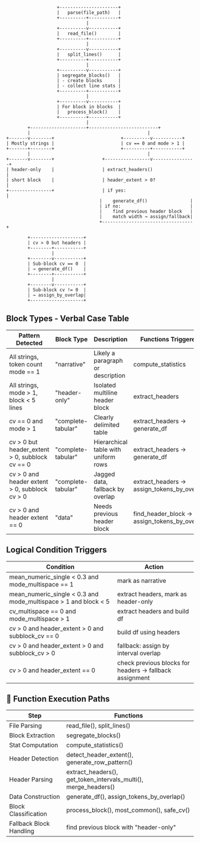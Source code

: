 ```
                   +----------------------+
                   |   parse(file_path)   |
                   +----------+-----------+
                              |
                   +----------v-----------+
                   |   read_file()        |
                   +----------+-----------+
                              |
                   +----------v-----------+
                   |   split_lines()      |
                   +----------+-----------+
                              |
                   +----------v-----------+
                   | segregate_blocks()   |
                   | - create blocks      |
                   | - collect line stats |
                   +----------+-----------+
                              |
                   +----------v-----------+
                   | For block in blocks  |
                   |   process_block()    |
                   +----------+-----------+
                              |
        +---------------------+--------------------------+
        |                                            |
+-------v--------+                         +----------v-----------+
| Mostly strings |                         | cv == 0 and mode > 1 |
+-------+--------+                         +----------+-----------+
        |                                            |
+-------v--------+                  +-----------------v----------------+
| header-only    |                  | extract_headers()                |
| short block    |                  | header_extent > 0?              |
+----------------+                  | if yes:                         |
                                   |    generate_df()                |
                                   | if no:                          |
                                   |    find previous header block   |
                                   |    match width → assign/fallback|
                                   +----------------------------------+

        +--------------------+
        | cv > 0 but headers |
        +--------+-----------+
                 |
        +--------v-----------+
        | Sub-block cv == 0  |
        | → generate_df()    |
        +--------+-----------+
                 |
        +--------v-----------+
        | Sub-block cv != 0  |
        | → assign_by_overlap|
        +--------------------+
```


## Block Types - Verbal Case Table

| Pattern Detected                                  | Block Type       | Description                                      | Functions Triggered                              |
|--------------------------------------------------|------------------|--------------------------------------------------|--------------------------------------------------|
| All strings, token count mode == 1              | "narrative"      | Likely a paragraph or description                | compute_statistics                               |
| All strings, mode > 1, block < 5 lines          | "header-only"    | Isolated multiline header block                  | extract_headers                                  |
| cv == 0 and mode > 1                            | "complete-tabular"| Clearly delimited table                         | extract_headers → generate_df                    |
| cv > 0 but header_extent > 0, subblock cv == 0  | "complete-tabular"| Hierarchical table with uniform rows            | extract_headers → generate_df                    |
| cv > 0 and header extent > 0, subblock cv > 0   | "complete-tabular"| Jagged data, fallback by overlap                | extract_headers → assign_tokens_by_overlap       |
| cv > 0 and header extent == 0                   | "data"           | Needs previous header block                     | find_header_block → assign_tokens_by_overlap     |


## Logical Condition Triggers

| Condition                                                             | Action                                                     |
|----------------------------------------------------------------------|------------------------------------------------------------|
| mean_numeric_single < 0.3 and mode_multispace == 1              | mark as narrative                                           |
| mean_numeric_single < 0.3 and mode_multispace > 1 and block < 5 | extract headers, mark as header-only                       |
| cv_multispace == 0 and mode_multispace > 1                      | extract headers and build df                               |
| cv > 0 and header_extent > 0 and subblock_cv == 0               | build df using headers                                     |
| cv > 0 and header_extent > 0 and subblock_cv > 0                | fallback: assign by interval overlap                       |
| cv > 0 and header_extent == 0                                   | check previous blocks for headers → fallback assignment    |


## 🔹 Function Execution Paths

| Step                      | Functions                                                       |
|---------------------------|------------------------------------------------------------------|
| File Parsing              | read_file(), split_lines()                                       |
| Block Extraction          | segregate_blocks()                                               |
| Stat Computation          | compute_statistics()                                             |
| Header Detection          | detect_header_extent(), generate_row_pattern()                  |
| Header Parsing            | extract_headers(), get_token_intervals_multi(), merge_headers() |
| Data Construction         | generate_df(), assign_tokens_by_overlap()                       |
| Block Classification      | process_block(), most_common(), safe_cv()                        |
| Fallback Block Handling   | find previous block with "header-only"                           |
